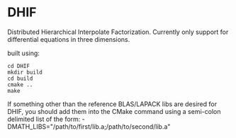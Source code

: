DHIF
=======

Distributed Hierarchical Interpolate Factorization.
Currently only support for differential equations in three dimensions.

built using:

    cd DHIF
    mkdir build
    cd build
    cmake ..
    make

If something other than the reference BLAS/LAPACK libs are desired for DHIF,
you should add them into the CMake command using a semi-colon delimited list
of the form:
    -DMATH_LIBS="/path/to/first/lib.a;/path/to/second/lib.a"
